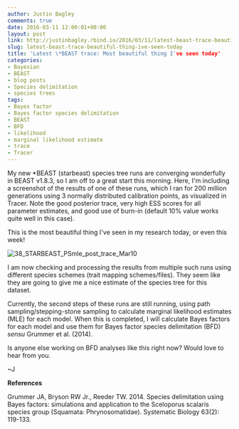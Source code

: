 ```yaml
---
author: Justin Bagley
comments: true
date: 2016-03-11 12:00:01+00:00
layout: post
link: http://justinbagley.rbind.io/2016/03/11/latest-beast-trace-beautiful-thing-ive-seen-today/
slug: latest-beast-trace-beautiful-thing-ive-seen-today
title: 'Latest \*BEAST trace: Most beautiful thing I've seen today'
categories:
- Bayesian
- BEAST
- blog posts
- Species delimitation
- species trees
tags:
- Bayes factor
- Bayes factor species delimitation
- BEAST
- BFD
- likelihood
- marginal likelihood estimate
- trace
- Tracer
---
```


My new \*BEAST (starbeast) species tree runs are converging wonderfully in BEAST v1.8.3, so I am off to a great start this morning. Here, I'm including a screenshot of the results of one of these runs, which I ran for 200 million generations using 3 normally distributed calibration points, as visualized in Tracer. Note the good posterior trace, very high ESS scores for all parameter estimates, and good use of burn-in (default 10% value works quite well in this case).

This is the most beautiful thing I've seen in my research today, or even this week!

![38_STARBEAST_PSmle_post_trace_Mar10](/images/38_STARBEAST_PSmle_post_trace_Mar10-768x480.png)

I am now checking and processing the results from multiple such runs using different species schemes (trait mapping schemes/files). They seem like they are going to give me a nice estimate of the species tree for this dataset.

Currently, the second steps of these runs are still running, using path sampling/stepping-stone sampling to calculate marginal likelihood estimates (MLE) for each model. When this is completed, I will calculate Bayes factors for each model and use them for Bayes factor species delimitation (BFD) _sensu_ Grummer et al. (2014). 

Is anyone else working on BFD analyses like this right now? Would love to hear from you.

~J

**References**

Grummer JA, Bryson RW Jr., Reeder TW. 2014. Species delimitation using Bayes factors: simulations and application to the Sceloporus scalaris species group (Squamata: Phrynosomatidae). Systematic Biology 63(2): 119-133.
